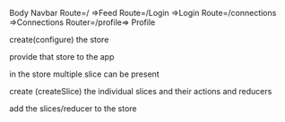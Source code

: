 Body 
   Navbar
   Route=/ =>Feed
   Route=/Login =>Login
   Route=/connections =>Connections
   Router=/profile=> Profile


create(configure) the store

provide that store to the app


in the store multiple slice can be present 


create (createSlice) the individual slices and  their actions and reducers

add the slices/reducer to the store





